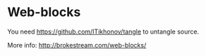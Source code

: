 Web-blocks
==========

You need https://github.com/ITikhonov/tangle to untangle source.

More info: http://brokestream.com/web-blocks/

